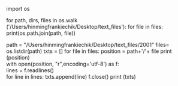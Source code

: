 import os

for path, dirs, files in os.walk ('/Users/hinmingfrankiechik/Desktop/text_files'):
    for file in files:
        print(os.path.join(path, file))

path = "/Users/hinmingfrankiechik/Desktop/text_files/2001"
files= os.listdir(path)
txts = []
for file in files:
    position = path+'/'+ file
    print (position)           
    with open(position, "r",encoding='utf-8') as f:           
        lines = f.readlines()   
        for line in lines:
            txts.append(line)
        f.close()
print (txts)
